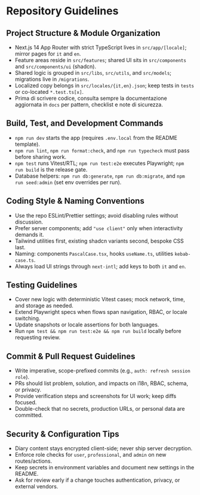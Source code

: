 # Repository Guidelines

## Project Structure & Module Organization
- Next.js 14 App Router with strict TypeScript lives in `src/app/[locale]`; mirror pages for `it` and `en`.
- Feature areas reside in `src/features`; shared UI sits in `src/components` and `src/components/ui` (shadcn).
- Shared logic is grouped in `src/libs`, `src/utils`, and `src/models`; migrations live in `/migrations`.
- Localized copy belongs in `src/locales/{it,en}.json`; keep tests in `tests` or co-located `*.test.ts[x]`.
- Prima di scrivere codice, consulta sempre la documentazione aggiornata in `docs` per pattern, checklist e note di sicurezza.

## Build, Test, and Development Commands
- `npm run dev` starts the app (requires `.env.local` from the README template).
- `npm run lint`, `npm run format:check`, and `npm run typecheck` must pass before sharing work.
- `npm test` runs Vitest/RTL; `npm run test:e2e` executes Playwright; `npm run build` is the release gate.
- Database helpers: `npm run db:generate`, `npm run db:migrate`, and `npm run seed:admin` (set env overrides per run).

## Coding Style & Naming Conventions
- Use the repo ESLint/Prettier settings; avoid disabling rules without discussion.
- Prefer server components; add `"use client"` only when interactivity demands it.
- Tailwind utilities first, existing shadcn variants second, bespoke CSS last.
- Naming: components `PascalCase.tsx`, hooks `useName.ts`, utilities `kebab-case.ts`.
- Always load UI strings through `next-intl`; add keys to both `it` and `en`.

## Testing Guidelines
- Cover new logic with deterministic Vitest cases; mock network, time, and storage as needed.
- Extend Playwright specs when flows span navigation, RBAC, or locale switching.
- Update snapshots or locale assertions for both languages.
- Run `npm test && npm run test:e2e && npm run build` locally before requesting review.

## Commit & Pull Request Guidelines
- Write imperative, scope-prefixed commits (e.g., `auth: refresh session role`).
- PRs should list problem, solution, and impacts on i18n, RBAC, schema, or privacy.
- Provide verification steps and screenshots for UI work; keep diffs focused.
- Double-check that no secrets, production URLs, or personal data are committed.

## Security & Configuration Tips
- Diary content stays encrypted client-side; never ship server decryption.
- Enforce role checks for `user`, `professional`, and `admin` on new routes/actions.
- Keep secrets in environment variables and document new settings in the README.
- Ask for review early if a change touches authentication, privacy, or external vendors.
